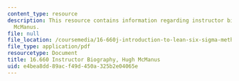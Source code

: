 ```yaml
---
content_type: resource
description: This resource contains information regarding instructor biography, Hugh
  McManus.
file: null
file_location: /coursemedia/16-660j-introduction-to-lean-six-sigma-methods-january-iap-2012/e4bea8dd89acf49d450a325b2e04065e_MIT16_660JIAP12_mcmanus.pdf
file_type: application/pdf
resourcetype: Document
title: 16.660 Instructor Biography, Hugh McManus
uid: e4bea8dd-89ac-f49d-450a-325b2e04065e
---
```

